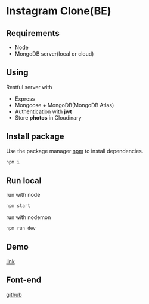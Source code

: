 # Instagram Clone(BE)

## Requirements

- Node
- MongoDB server(local or cloud)

## Using

Restful server with

 - Express
 - Mongoose + MongoDB(MongoDB Atlas)
 - Authentication with **jwt**
 - Store **photos** in Cloudinary


## Install package

Use the package manager [npm](https://www.npmjs.com/) to install dependencies.

``` cmd
npm i
```

## Run local

run with node

``` cmd
npm start
```

run with nodemon

``` cmd
npm run dev
```

## Demo

[link](https://instagram-app-clone.herokuapp.com/api/v1)

## Font-end

[github](https://github.com/learn-in-codersx/instagram-clone-fe.git)

